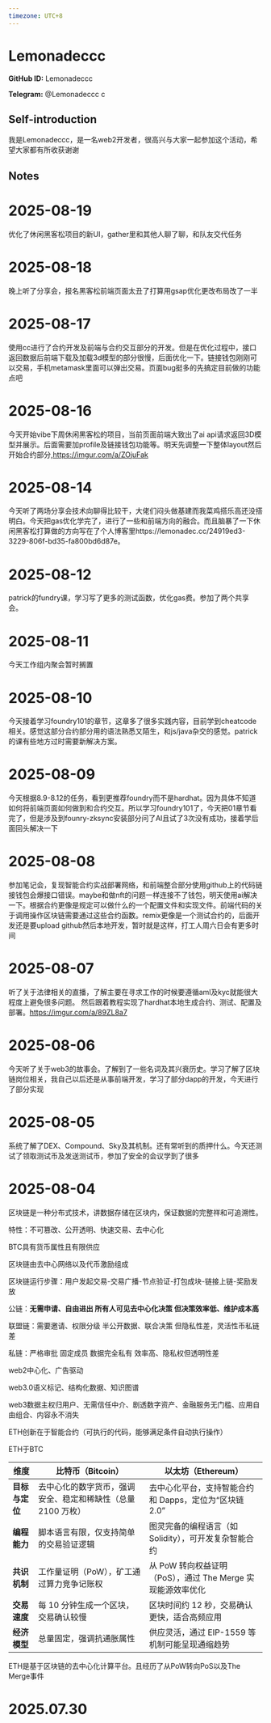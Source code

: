 ```yaml
---
timezone: UTC+8
---
```


# Lemonadeccc

**GitHub ID:** Lemonadeccc

**Telegram:** @Lemonadeccc c

## Self-introduction

我是Lemonadeccc，是一名web2开发者，很高兴与大家一起参加这个活动，希望大家都有所收获谢谢

## Notes

<!-- Content_START -->
# 2025-08-19

优化了休闲黑客松项目的新UI，gather里和其他人聊了聊，和队友交代任务

# 2025-08-18

晚上听了分享会，报名黑客松前端页面太丑了打算用gsap优化更改布局改了一半

# 2025-08-17

使用cc进行了合约开发及前端与合约交互部分的开发。但是在优化过程中，接口返回数据后前端下载及加载3d模型的部分很慢，后面优化一下。链接钱包刚刚可以交易，手机metamask里面可以弹出交易。页面bug挺多的先搞定目前做的功能点吧

# 2025-08-16

今天开始vibe下周休闲黑客松的项目，当前页面前端大致出了ai api请求返回3D模型并展示。后面需要加profile及链接钱包功能等。明天先调整一下整体layout然后开始合约部分,https://imgur.com/a/ZOjuFak

# 2025-08-14

今天听了两场分享会技术向聊得比较干，大佬们闷头做基建而我菜鸡搭乐高还没搭明白。今天把gas优化学完了，进行了一些和前端方向的融合。而且脑暴了一下休闲黑客松打算做的方向写在了个人博客里https://lemonadec.cc/24919ed3-3229-806f-bd35-fa800bd6d87e。

# 2025-08-12

patrick的fundry课，学习写了更多的测试函数，优化gas费。参加了两个共享会。

# 2025-08-11

今天工作组内聚会暂时搁置

# 2025-08-10

今天接着学习foundry101的章节，这章多了很多实践内容，目前学到cheatcode相关。感觉这部分合约部分用的语法熟悉又陌生，和js/java杂交的感觉。patrick的课有些地方过时需要新解决方案。

# 2025-08-09

今天根据8.9-8.12的任务，看到更推荐foundry而不是hardhat。因为具体不知道如何将前端页面如何做到和合约交互。所以学习foundry101了，今天把01章节看完了，但是涉及到founry-zksync安装部分问了AI且试了3次没有成功，接着学后面回头解决一下

# 2025-08-08

参加笔记会，复现智能合约实战部署网络，和前端整合部分使用github上的代码链接钱包会爆接口错误。maybe和做nft的问题一样连接不了钱包，明天使用ai解决一下。根据合约更像是规定可以做什么的一个配置文件和实现文件。前端代码的关于调用操作区块链需要通过这些合约函数。remix更像是一个测试合约的，后面开发还是要upload github然后本地开发，暂时就是这样，打工人周六日会有更多时间

# 2025-08-07

听了关于法律相关的直播，了解主要在寻求工作的时候要遵循aml及kyc就能很大程度上避免很多问题。
然后跟着教程实现了hardhat本地生成合约、测试、配置及部署。https://imgur.com/a/89ZL8a7

# 2025-08-06

今天听了关于web3的故事会。了解到了一些名词及其兴衰历史。学习了解了区块链岗位相关，我自己以后还是从事前端开发，学习了部分dapp的开发，今天进行了部分实现

# 2025-08-05

系统了解了DEX、Compound、Sky及其机制。还有常听到的质押什么。今天还测试了领取测试币及发送测试币，参加了安全的会议学到了很多

# 2025-08-04

区块链是一种分布式技术，讲数据存储在区块内，保证数据的完整祥和可追溯性。

特性：不可篡改、公开透明、快速交易、去中心化

BTC具有货币属性且有限供应

区块链由去中心网络以及代币激励组成

区块链运行步骤：用户发起交易-交易广播-节点验证-打包成块-链接上链-奖励发放

公链：**无需申请、自由进出    所有人可见去中心化决策   但决策效率低、维护成本高**

联盟链：需要邀请、权限分级  半公开数据、联合决策  但隐私性差，灵活性币私链差

私链：严格审批 固定成员   数据完全私有  效率高、隐私权但透明性差

web2中心化、广告驱动

web3.0语义标记、结构化数据、知识图谱

web3数据主权归用户、无需信任中介、剧透数字资产、金融服务无门槛、应用自由组合、内容永不消失

ETH创新在于智能合约（可执行的代码，能够满足条件自动执行操作）

ETH于BTC

| **维度** | **比特币（Bitcoin）** | **以太坊（Ethereum）** |
| --- | --- | --- |
| **目标与定位** | 去中心化的数字货币，强调安全、稳定和稀缺性（总量 2100 万枚） | 去中心化平台，支持智能合约和 Dapps，定位为“区块链 2.0” |
| **编程能力** | 脚本语言有限，仅支持简单的交易验证逻辑 | 图灵完备的编程语言（如 Solidity），可开发复杂智能合约 |
| **共识机制** | 工作量证明（PoW），矿工通过算力竞争记账权 | 从 PoW 转向权益证明（PoS），通过 The Merge 实现能源效率优化 |
| **交易速度** | 每 10 分钟生成一个区块，交易确认较慢 | 区块时间约 12 秒，交易确认更快，适合高频应用 |
| **经济模型** | 总量固定，强调抗通胀属性 | 供应灵活，通过 EIP-1559 等机制可能呈现通缩趋势 |

ETH是基于区块链的去中心化计算平台。且经历了从PoW转向PoS以及The Merge事件


# 2025.07.30


<!-- Content_END -->
